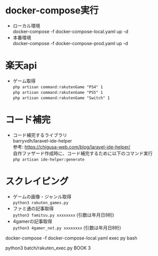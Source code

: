 # docker-compose実行
- ローカル環境  
docker-compose -f docker-compose-local.yaml up -d
- 本番環境  
docker-compose -f docker-compose-prod.yaml up -d


# 楽天api
- ゲーム取得  
`php artisan command:rakutenGame "PS4" 1`  
`php artisan command:rakutenGame "PS5" 1`  
`php artisan command:rakutenGame "Switch" 1`  



# コード補完
- コード補完するライブラリ  
barryvdh/laravel-ide-helper  
参考: https://chigusa-web.com/blog/laravel-ide-helper/   
自作ファザード作成時に、コード補完するために以下のコマンド実行  
`php artisan ide-helper:generate`


# スクレイピング
- ゲームの画像・ジャンル取得  
`python3 rakuten_games.py`
- ファミ通の記事取得  
`python3 famitsu.py xxxxxxxx` (引数は年月日8桁) 
- 4gamerの記事取得  
`python3 4gamer_net.py xxxxxxxx` (引数は年月日8桁) 







docker-compose -f docker-compose-local.yaml exec py bash

python3 batch/rakuten_exec.py BOOK 3

